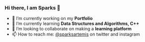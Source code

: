 ### Hi there, I am Sparks 👋


- 🔭 I’m currently working on my **Portfolio**
- 🌱 I’m currently learning **Data Structures and Algorithms, C++**
- 👯 I’m looking to collaborate on making a **learning platform**
- 📫 How to reach me: [@sparksartemis](https://www.twitter.com/sparksartemis) on twitter and instagram


